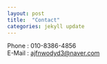 ```yaml
---
layout: post
title:  "Contact"
categories: jekyll update
---
```

  

Phone : 010-8386-4856  
E-Mail : ajfnwodyd3@naver.com  
